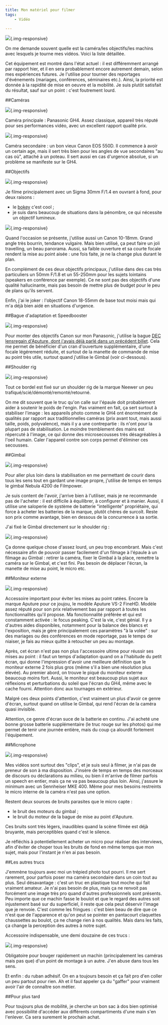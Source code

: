 ```yaml
---
title: Mon matériel pour filmer
tags:
    - Vidéo

---
```


![](/images/rig/.jpg){.img-responsive}

On me demande souvent quelle est la caméra/les objectifs/les machins avec lesquels je tourne mes vidéos. Voici la liste détaillée.

<!--more-->

Cet équipement est montré dans l'état actuel : il est différemment arrangé par rapport hier, et il en sera probablement encore autrement demain, selon mes expériences futures. Je l'utilise pour tourner des reportages d'événements (mariages, conférences, séminaires etc.). Ainsi, la priorité est donnée à la rapidité de mise en oeuvre et la mobilité. Je suis plutôt satisfait du résultat, sauf sur un point : c'est foutrement lourd.

##Caméras

![](/images/rig/.jpg){.img-responsive}

Caméra principale : Panasonic GH4. Assez classique, appareil très réputé pour ses performances vidéo, avec un excellent rapport qualité prix.

![](/images/rig/.jpg){.img-responsive}

Caméra secondaire : un bon vieux Canon EOS 550D. Il commence à avoir un certain age, mais il sert très bien pour les angles de vue secondaires "au cas où", attaché à un poteau. Il sert aussi en cas d'urgence absolue, si un problème se manifeste sur le GH4.

##Objectifs

![](/images/rig/.jpg){.img-responsive}

Je filme principalement avec un Sigma 30mm F/1.4 en ouvrant à fond, pour deux raisons :
* le [bokey](https://fr.wikipedia.org/wiki/Bokeh) c'est cool ;
* je suis dans beaucoup de situations dans la pénombre, ce qui nécessite un objectif lumineux.

![](/images/rig/.jpg){.img-responsive}

Quand l'occasion se présente, j'utilise aussi un Canon 10-18mm. Grand angle très bourrin, tendance vulgaire. Mais bien utilisé, ça peut faire un joli travelling, un beau panorama. Aussi, sa faible ouverture et sa courte focale rendent la mise au point aisée : une fois faite, je ne la change plus durant le plan.

En complément de ces deux objectifs principaux, j'utilise dans des cas très particuliers un 50mm F/1.8 et un 55-250mm pour les sujets lointains (speakers en conférence par exemple). Ce ne sont pas des objectifs d'une qualité hallucinante, mais pas besoin de mettre plus de budget pour le peu de plans qu'ils servent.

Enfin, j'ai le joker : l'objectif Canon 18-55mm de base tout moisi mais qui m'a déjà bien aidé en situations d'urgence.

##Bague d'adaptation et Speedbooster

![](/images/rig/.jpg){.img-responsive}

Pour monter des objectifs Canon sur mon Panasonic, j'utilise la bague [DEC lensregain d'Aputure, dont j'avais déjà parlé dans un précédent billet](/metabones-speedbooster-ou-aputure-dec-lensregain/). Cela me permet de bénéficier d'un cran d'ouverture supplémentaire, d'une focale légérement réduite, et surtout de la manette de commande de mise au point très utile, surtout quand j'utilise le Gimbal (voir ci-dessous).

##Shoulder rig

![](/images/rig/.jpg){.img-responsive}

Tout ce bordel est fixé sur un shoulder rig de la marque Neewer un peu trafiqué/scié/démonté/remonté/retourné.

On me dit souvent que le truc qu'on calle sur l'épaule doit probablement aider à soutenir le poids de l'engin. Pas vraiment en fait, ça sert surtout à stabiliser l'image : les appareils photo comme le GH4 ont énormément de qualités par rapport aux traditionnelles caméras (prix avant tout, mais aussi taille, poids, polyvalence), mais il y a une contrepartie : ils n'ont pour la plupart pas de stabilisation. Le moindre tremblement des mains est répercuté à l'image, ce qui donne des microsecousses très désagréables à l'oeil humain. Caler l'appareil contre son corps permet d'éliminer ces secousses.

##Gimbal

![](/images/rig/.jpg){.img-responsive}

Pour aller plus loin dans la stabilisation en me permettant de courir dans tous les sens tout en gardant une image propre, j'utilise de temps en temps le gimbal Nebula 4200 de Filmpower.

Je suis content de l'avoir, j'arrive bien à l'utiliser, mais je ne recommande pas de l'acheter : il est difficile à équilibrer, à configurer et à manier. Aussi, il utilise une saloperie de système de batterie "intelligente" propriétaire, qui force à acheter les batteries de la marque, plutôt chères de surcoît. Reste son prix comme avantage, bien en dessous de la concurrence à sa sortie.

J'ai fixé le Gimbal directement sur le shoulder rig :

![](/images/rig/.jpg){.img-responsive}

Ça donne quelque chose d'assez lourd, un peu trop encombrant. Mais c'est nécessaire afin de pouvoir passer facilement d'un filmage à l'épaule à un filmage au Gimbal : retirer la caméra, fixer le Gimbal à la place, remettre la caméra sur le Gimbal, et c'est fini. Pas besoin de déplacer l'écran, la manette de mise au point, le micro etc.

##Moniteur externe

![](/images/rig/.jpg){.img-responsive}

Accessoire important pour éviter les mises au point ratées. Encore la marque Aputure pour ce joujou, le modèle Aputure VS-2 FineHD. Modèle assez réputé pour son prix relativement bas par rapport à toutes les fonctionnalités qu'il propose. Ma fonctionnalité préférée et qui est constamment activée : le focus peaking. C'est la vie, c'est génial. Il y a d'autres aides disponibles, notamment pour la balance des blancs et l'exposition, mais je gère principalement ces paramètres "à la volée" : sur des mariages ou des conférences en mode reportage, pas le temps de niaiser, je fais au mieux quitte à retoucher un peu au montage.

Après, cet écran n'est pas non plus l'accessoire ultime pour réussir ses mises au point : il faut un temps d'adaptation quand on a l'habitude du petit écran, qui donne l'impression d'avoir une meilleure définition que le moniteur externe 2 fois plus gros (même s'il a bien une résolution plus élevée). Au premier abord, on trouve le piqué du moniteur externe beaucoup moins fort. Aussi, le moniteur est beaucoup plus sujet aux réflexions et perturbations du soleil que l'écran du GH4, même avec le cache fourni. Attention donc aux tournages en extérieur.

Malgré ces deux points d'attention, c'est vraiment un plus d'avoir ce genre d'écran, surtout quand on utilise le Gimbal, qui rend l'écran de la caméra quasi invisible.

Attention, ce genre d'écran suce de la batterie en continu. J'ai acheté une bonne grosse batterie supplémentaire (le truc rouge sur les photos) qui me permet de tenir une journée entière, mais du coup ça alourdit fortement l'équipement.

##Microphone

![](/images/rig/.jpg){.img-responsive}

Mes vidéos sont surtout des "clips", et je suis seul à filmer, je n'ai pas de preneur de son à ma disposition. J'insère de temps en temps des morceaux de discours ou déclarations au milieu, ou bien il m'arrive de filmer parfois un speech en entier, mais ça ne va pas beaucoup plus loin. Ainsi, j'assure le minimum avec un Sennheiser MKE 400. Même pour mes besoins restreints le micro interne de la caméra n'est pas une option.

Restent deux sources de bruits parasites que le micro capte :
* le bruit des moteurs du gimbal ;
* le bruit du moteur de la bague de mise au point d'Aputure.

Ces bruits sont très légers, inaudibles quand la scène filmée est déjà bruyante, mais perceptibles quand c'est le silence.

Je réfléchis à potentiellement acheter un micro pour réaliser des interviews, afin d'éviter de choper tous les bruits de fond en même temps que mon sujet, mais pour l'instant je n'en ai pas besoin.

##Les autres trucs

J'emmène toujours avec moi un trépied photo tout pourri. Il me sert rarement, pour parfois poser ma caméra secondaire dans un coin tout au plus. Seul désavantage : c'est un truc en plastique tout moche qui fait vraiment amateur. Je n'ai pas besoin de plus, mais ça ne renvoit pas forcément une image très pro quand d'autres professionnels sont présents. Peu importe que ce machin fasse le boulot et que le regard des autres soit injustement basé sur du superficiel, il reste que cela peut déservir l'image que je renvoie. C'est comme les fringues : c'est bien beau de dire que ce n'est que de l'apparence et qu'on peut se pointer en pantacourt claquettes chaussettes au boulot, ça ne change rien à nos qualités. Mais dans les faits, ça change la perception des autres à notre sujet.

Accessoire indispensable, une demi douzaine de ces trucs :

![](/images/rig/.jpg){.img-responsive}

Obligatoire pour bouger rapidement un machin (principalement les caméras mais pas que) d'un point de montage à un autre. J'en abuse dans tous les sens.

Et enfin : du ruban adhésif. On en a toujours besoin et ça fait pro d'en coller un peu partout pour rien. Ah et il faut appeler ça du "gaffer" pour vraiment avoir l'air de connaître son métier.

##Pour plus tard

Pour toujours plus de mobilité, je cherche un bon sac à dos bien optimisé avec possibilité d'accéder aux différents compartiments d'une main s'en l'enlever. Ca sera surement le prochain achat.
